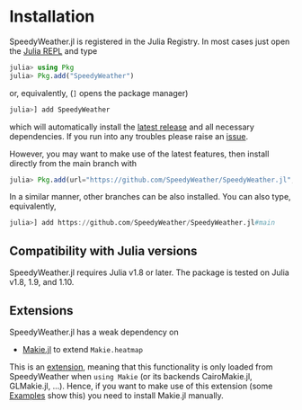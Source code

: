 # Installation

SpeedyWeather.jl is registered in the Julia Registry. In most cases just open the
[Julia REPL](https://docs.julialang.org/en/v1/stdlib/REPL/) and type
```julia
julia> using Pkg
julia> Pkg.add("SpeedyWeather")
```
or, equivalently, (`]` opens the package manager)
```julia
julia>] add SpeedyWeather
```
which will automatically install the [latest release](https://github.com/SpeedyWeather/SpeedyWeather.jl/releases)
and all necessary dependencies. If you run into any troubles please raise an
[issue](https://github.com/SpeedyWeather/SpeedyWeather.jl/issues/new).

However, you may want to make use of the latest features, then install directly from the main branch with
```julia
julia> Pkg.add(url="https://github.com/SpeedyWeather/SpeedyWeather.jl", rev="main")
```
In a similar manner, other branches can be also installed. You can also type, equivalently,
```julia
julia>] add https://github.com/SpeedyWeather/SpeedyWeather.jl#main
```

## Compatibility with Julia versions

SpeedyWeather.jl requires Julia v1.8 or later. The package is tested on Julia v1.8, 1.9, and 1.10.

## Extensions

SpeedyWeather.jl has a weak dependency on

- [Makie.jl](https://github.com/MakieOrg/Makie.jl) to extend `Makie.heatmap`

This is an
[extension](https://pkgdocs.julialang.org/v1.10/creating-packages/#Conditional-loading-of-code-in-packages-(Extensions)),
meaning that this functionality is only loaded from SpeedyWeather when `using Makie`
(or its backends CairoMakie.jl, GLMakie.jl, ...). Hence, if you want to make use of this
extension (some [Examples](@ref) show this) you need to install Makie.jl manually.


